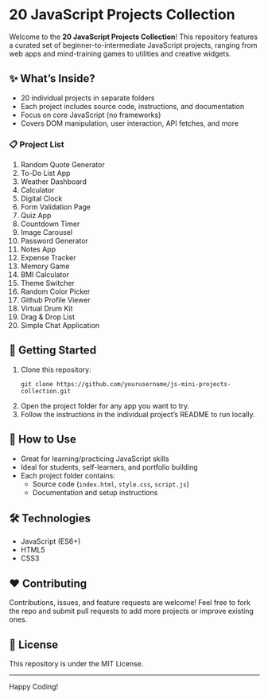 # 20 JavaScript Projects Collection

Welcome to the **20 JavaScript Projects Collection**! This repository features a curated set of beginner-to-intermediate JavaScript projects, ranging from web apps and mind-training games to utilities and creative widgets.

## ✨ What’s Inside?

- 20 individual projects in separate folders
- Each project includes source code, instructions, and documentation
- Focus on core JavaScript (no frameworks)
- Covers DOM manipulation, user interaction, API fetches, and more

### 📋 Project List

1. Random Quote Generator
2. To-Do List App
3. Weather Dashboard
4. Calculator
5. Digital Clock
6. Form Validation Page
7. Quiz App
8. Countdown Timer
9. Image Carousel
10. Password Generator
11. Notes App
12. Expense Tracker
13. Memory Game
14. BMI Calculator
15. Theme Switcher
16. Random Color Picker
17. Github Profile Viewer
18. Virtual Drum Kit
19. Drag & Drop List
20. Simple Chat Application

## 🚀 Getting Started

1. Clone this repository:
    ```
    git clone https://github.com/yourusername/js-mini-projects-collection.git
    ```
2. Open the project folder for any app you want to try.
3. Follow the instructions in the individual project’s README to run locally.

## 📖 How to Use

- Great for learning/practicing JavaScript skills
- Ideal for students, self-learners, and portfolio building
- Each project folder contains:
    - Source code (`index.html`, `style.css`, `script.js`)
    - Documentation and setup instructions

## 🛠️ Technologies

- JavaScript (ES6+)
- HTML5
- CSS3

## ❤️ Contributing

Contributions, issues, and feature requests are welcome!
Feel free to fork the repo and submit pull requests to add more projects or improve existing ones.

## 📄 License

This repository is under the MIT License.

---

Happy Coding!

